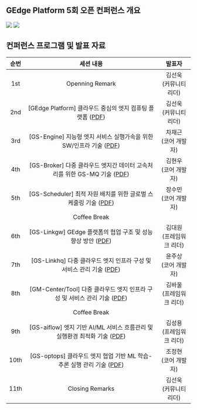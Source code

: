 ﻿## GEdge Platform 5회 오픈 컨퍼런스 개요
<p align="left">
  <img src="https://github.com/gedge-platform/docs/blob/main/conference/5th/images/5th_conference1.jpg">
  <img src="https://github.com/gedge-platform/docs/blob/main/conference/5th/images/5th_conference2.jpg">
</p>

## 컨퍼런스 프로그램 및 발표 자료
| 순번 | 세션 내용 | 발표자 |
|:---------------------------------: | :---------------------------------: | :---------------------------------: |
|  1st  | Openning Remark | 김선욱<BR>(커뮤니티 리더) |
|  2nd  | [GEdge Platform] 클라우드 중심의 엣지 컴퓨팅 플랫폼 ([PDF](https://github.com/gedge-platform/docs/blob/main/conference/5th/presentation/01.클라우드_중심의_엣지_컴퓨팅.pdf)) | 김선욱<BR>(커뮤니티 리더) |
|  3rd  | [GS-Engine] 지능형 엣지 서비스 실행가속을 위한 SW/인프라 기술 ([PDF](https://github.com/gedge-platform/docs/blob/main/conference/5th/presentation/02.지능형_엣지_서비스_실행_가속을_위한_SW인프라_기술_차재근.pdf)) | 차재근<BR>(코어 개발자) |
|  4th  | [GS-Broker] 다중 클라우드 엣지간 데이터 고속처리를 위한 GS-MQ 기술 ([PDF](03_.pdf)) | 김현우<BR>(코어 개발자) |
|  5th  | [GS-Scheduler] 최적 자원 배치를 위한 글로벌 스케줄링 기술 ([PDF](https://github.com/gedge-platform/docs/blob/main/conference/5th/presentation/04.최적_자원_배치를_위한_글로벌_스케줄링_기술_장수민.pdf)) | 장수민<BR>(코어 개발자) |
|       |Coffee Break  
|  6th  | [GS-Linkgw] GEdge 플랫폼의 협업 구조 및 성능 향상 방안 ([PDF](https://github.com/gedge-platform/docs/blob/main/conference/5th/presentation/05.GEdge_플랫폼의_협업_구조_및_성능_향상_방안_김대원.pdf)) | 김대원<BR>(프레임워크 리더) |
|  7th  | [GS-Linkhq] 다중 클라우드 엣지 인프라 구성 및 서비스 관리 기술 ([PDF](https://github.com/gedge-platform/docs/blob/main/conference/5th/presentation/06.강화학습_기반_멀티엣지_협업_정책_생성_기술_윤주상.pdf)) | 윤주상<BR>(코어 개발자) |
|  8th  | [GM-Center/Tool] 다중 클라우드 엣지 인프라 구성 및 서비스 관리 기술 ([PDF](https://github.com/gedge-platform/docs/blob/main/conference/5th/presentation/07.다중_클라우드_엣지_인프라_구성_및_서비스_관리_기술_김바울.pdf)) | 김바울<BR>(프레임워크 리더) |
|       | Coffee Break
|  9th  | [GS-aiflow] 엣지 기반 AI/ML 서비스 흐름관리 및 실행환경 최적화 기술 ([PDF](https://github.com/gedge-platform/docs/blob/main/conference/5th/presentation/08.엣지_기반_AIML_서비스_흐름관리_및_실행환경_최적화_기술_김성용.pdf)) | 김성용<BR>(프레임워크 리더) |
|  10th  | [GS-optops] 클라우드 엣지 협업 기반 ML 학습-추론 실행 관리 기술 ([PDF](https://github.com/gedge-platform/docs/blob/main/conference/5th/presentation/09.클라우드엣지협업ML학습_추론_실행관리기술_조정현.pdf)) | 조정현<BR>(코어 개발자) |
| 11th  | Closing Remarks | 김선욱<BR>(커뮤니티 리더) |
<BR>
